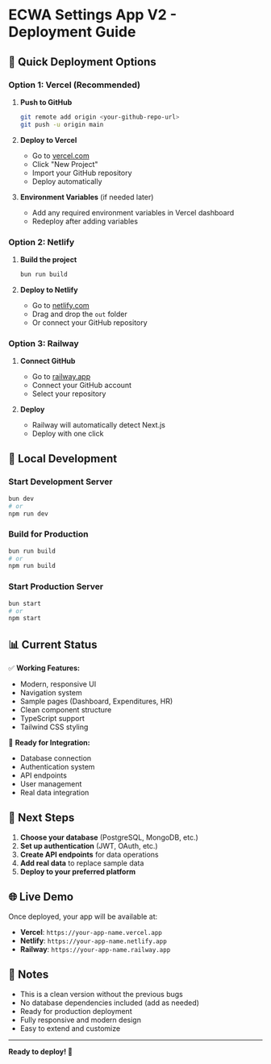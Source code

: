 # ECWA Settings App V2 - Deployment Guide

## 🚀 Quick Deployment Options

### Option 1: Vercel (Recommended)

1. **Push to GitHub**
   ```bash
   git remote add origin <your-github-repo-url>
   git push -u origin main
   ```

2. **Deploy to Vercel**
   - Go to [vercel.com](https://vercel.com)
   - Click "New Project"
   - Import your GitHub repository
   - Deploy automatically

3. **Environment Variables** (if needed later)
   - Add any required environment variables in Vercel dashboard
   - Redeploy after adding variables

### Option 2: Netlify

1. **Build the project**
   ```bash
   bun run build
   ```

2. **Deploy to Netlify**
   - Go to [netlify.com](https://netlify.com)
   - Drag and drop the `out` folder
   - Or connect your GitHub repository

### Option 3: Railway

1. **Connect GitHub**
   - Go to [railway.app](https://railway.app)
   - Connect your GitHub account
   - Select your repository

2. **Deploy**
   - Railway will automatically detect Next.js
   - Deploy with one click

## 🔧 Local Development

### Start Development Server
```bash
bun dev
# or
npm run dev
```

### Build for Production
```bash
bun run build
# or
npm run build
```

### Start Production Server
```bash
bun start
# or
npm start
```

## 📊 Current Status

✅ **Working Features:**
- Modern, responsive UI
- Navigation system
- Sample pages (Dashboard, Expenditures, HR)
- Clean component structure
- TypeScript support
- Tailwind CSS styling

🔄 **Ready for Integration:**
- Database connection
- Authentication system
- API endpoints
- User management
- Real data integration

## 🎯 Next Steps

1. **Choose your database** (PostgreSQL, MongoDB, etc.)
2. **Set up authentication** (JWT, OAuth, etc.)
3. **Create API endpoints** for data operations
4. **Add real data** to replace sample data
5. **Deploy to your preferred platform**

## 🌐 Live Demo

Once deployed, your app will be available at:
- **Vercel**: `https://your-app-name.vercel.app`
- **Netlify**: `https://your-app-name.netlify.app`
- **Railway**: `https://your-app-name.railway.app`

## 📝 Notes

- This is a clean version without the previous bugs
- No database dependencies included (add as needed)
- Ready for production deployment
- Fully responsive and modern design
- Easy to extend and customize

---

**Ready to deploy! 🚀**
